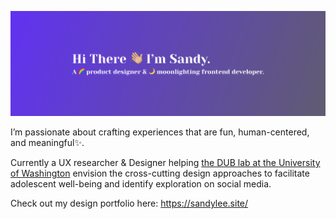 [![MasterHead](https://github.com/sl30724/sl30724/blob/main/LinkedinCover.png)]((https://github.com/sl30724))

I’m passionate about crafting experiences that are fun, human-centered, and meaningful✨.

Currently a UX researcher & Designer helping <a href="https://dub.washington.edu/" target="_blank">the DUB lab at the University of Washington</a> envision the cross-cutting design approaches to facilitate adolescent well-being and identify exploration on social media.

Check out my design portfolio here: https://sandylee.site/
